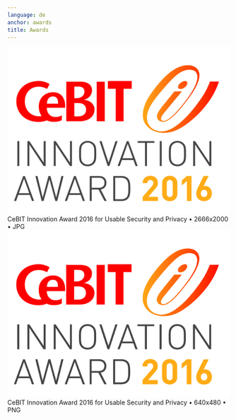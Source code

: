 ```yaml
---
language: de
anchor: awards
title: Awards
---
```

<div class="row">
  <div class="col-sm-6 col-md-4">
    <div class="thumbnail text-center">
      <a href="/img/presskit/cebit-award-2016.jpg"><img src="/img/presskit/cebit-award-2016.jpg"/></a>
      <div class="caption">CeBIT Innovation Award 2016 for Usable Security and Privacy • 2666x2000 • JPG</div>
    </div>
  </div>
  <div class="col-sm-6 col-md-4">
    <div class="thumbnail text-center">
      <a href="/img/presskit/cebit-award-2016.png"><img src="/img/presskit/cebit-award-2016.png"/></a>
      <div class="caption">CeBIT Innovation Award 2016 for Usable Security and Privacy • 640x480 • PNG</div>
    </div>
  </div>
</div>
